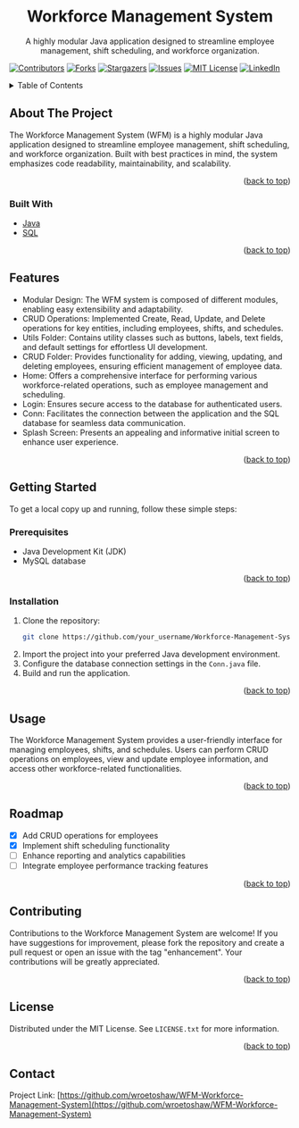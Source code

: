 <!-- Workforce Management System -->
<a name="readme-top"></a>

# <div align="center">Workforce Management System</div>
<p align="center">A highly modular Java application designed to streamline employee management, shift scheduling, and workforce organization.</p>

[![Contributors][contributors-shield]][contributors-url]
[![Forks][forks-shield]][forks-url]
[![Stargazers][stars-shield]][stars-url]
[![Issues][issues-shield]][issues-url]
[![MIT License][license-shield]][license-url]
[![LinkedIn][linkedin-shield]][linkedin-url]

<details>
  <summary>Table of Contents</summary>
  <ol>
    <li>
      <a href="#about-the-project">About The Project</a>
      <ul>
        <li><a href="#built-with">Built With</a></li>
      </ul>
    </li>
    <li>
      <a href="#getting-started">Getting Started</a>
      <ul>
        <li><a href="#prerequisites">Prerequisites</a></li>
        <li><a href="#installation">Installation</a></li>
      </ul>
    </li>
    <li><a href="#usage">Usage</a></li>
    <li><a href="#roadmap">Roadmap</a></li>
    <li><a href="#contributing">Contributing</a></li>
    <li><a href="#license">License</a></li>
    <li><a href="#contact">Contact</a></li>
  </ol>
</details>




## About The Project

The Workforce Management System (WFM) is a highly modular Java application designed to streamline employee management, shift scheduling, and workforce organization. Built with best practices in mind, the system emphasizes code readability, maintainability, and scalability.

<p align="right">(<a href="#readme-top">back to top</a>)</p>

### Built With

- [Java][Java-url]
- [SQL][Sql-url]

<p align="right">(<a href="#readme-top">back to top</a>)</p>

## Features

- Modular Design: The WFM system is composed of different modules, enabling easy extensibility and adaptability.
- CRUD Operations: Implemented Create, Read, Update, and Delete operations for key entities, including employees, shifts, and schedules.
- Utils Folder: Contains utility classes such as buttons, labels, text fields, and default settings for effortless UI development.
- CRUD Folder: Provides functionality for adding, viewing, updating, and deleting employees, ensuring efficient management of employee data.
- Home: Offers a comprehensive interface for performing various workforce-related operations, such as employee management and scheduling.
- Login: Ensures secure access to the database for authenticated users.
- Conn: Facilitates the connection between the application and the SQL database for seamless data communication.
- Splash Screen: Presents an appealing and informative initial screen to enhance user experience.

<p align="right">(<a href="#readme-top">back to top</a>)</p>

## Getting Started

To get a local copy up and running, follow these simple steps:

### Prerequisites

- Java Development Kit (JDK)
- MySQL database

<p align="right">(<a href="#readme-top">back to top</a>)</p>

### Installation

1. Clone the repository:
   ```sh
   git clone https://github.com/your_username/Workforce-Management-System.git
   ```
2. Import the project into your preferred Java development environment.
3. Configure the database connection settings in the `Conn.java` file.
4. Build and run the application.

<p align="right">(<a href="#readme-top">back to top</a>)</p>

## Usage

The Workforce Management System provides a user-friendly interface for managing employees, shifts, and schedules. Users can perform CRUD operations on employees, view and update employee information, and access other workforce-related functionalities.

<p align="right">(<a href="#readme-top">back to top</a>)</p>

## Roadmap

- [x] Add CRUD operations for employees
- [x] Implement shift scheduling functionality
- [ ] Enhance reporting and analytics capabilities
- [ ] Integrate employee performance tracking features

<p align="right">(<a href="#readme-top">back to top</a>)</p>

## Contributing

Contributions to the Workforce Management System are welcome! If you have suggestions for improvement, please fork the repository and create a pull request or open an issue with the tag "enhancement". Your contributions will be greatly appreciated.

<p align="right">(<a href="#readme-top">back to top</a>)</p>

## License

Distributed under the MIT License. See `LICENSE.txt` for more information.

<p align="right">(<a href="#readme-top">back to top</a>)</p>

## Contact

Project Link: [https://github.com/wroetoshaw/WFM-Workforce-Management-System](https://github.com/wroetoshaw/WFM-Workforce-Management-System)

<!-- MARKDOWN LINKS & IMAGES -->
<!-- https://www.markdownguide.org/basic-syntax/#reference-style-links -->
[contributors-shield]: https://img.shields.io/github/contributors/wroetoshaw/WFM-Workforce-Management-System.svg?style=for-the-badge
[contributors-url]: https://github.com/wroetoshaw/WFM-Workforce-Management-System/graphs/contributors
[forks-shield]: https://img.shields.io/github/forks/wroetoshaw/WFM-Workforce-Management-System.svg?style=for-the-badge
[forks-url]: https://github.com/wroetoshaw/WFM-Workforce-Management-System/network/members
[stars-shield]: https://img.shields.io/github/stars/wroetoshaw/WFM-Workforce-Management-System.svg?style=for-the-badge
[stars-url]: https://github.com/wroetoshaw/WFM-Workforce-Management-System/stargazers
[issues-shield]: https://img.shields.io/github/issues/wroetoshaw/WFM-Workforce-Management-System.svg?style=for-the-badge
[issues-url]: https://github.com/wroetoshaw/WFM-Workforce-Management-System/issues
[license-shield]: https://img.shields.io/github/license/wroetoshaw/WFM-Workforce-Management-System.svg?style=for-the-badge
[license-url]: [https://github.com/wroetoshaw/WFM-Workforce-Management-System/blob/master/license.txt](https://github.com/wroetoshaw/WFM-Workforce-Management-System/blob/main/license.txt)
[linkedin-shield]: https://img.shields.io/badge/-LinkedIn-black.svg?style=for-the-badge&logo=linkedin&colorB=555
[linkedin-url]: https://www.linkedin.com/in/gopagonikarthik/
[Java]: https://img.shields.io/badge/Java-007396?style=for-the-badge&logo=java&logoColor=white
[Java-url]: https://java.com/
[SQL]: https://img.shields.io/badge/SQL-007396?style=for-the-badge&logo=java&logoColor=white
[Sql-url]: https://en.wikipedia
